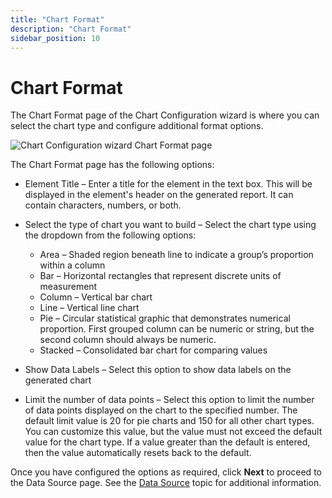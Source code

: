 ```yaml
---
title: "Chart Format"
description: "Chart Format"
sidebar_position: 10
---
```


# Chart Format

The Chart Format page of the Chart Configuration wizard is where you can select the chart type and
configure additional format options.

![Chart Configuration wizard Chart Format page](/images/accessanalyzer/12.0/admin/report/chartwizard/chartformat.webp)

The Chart Format page has the following options:

- Element Title – Enter a title for the element in the text box. This will be displayed in the
  element's header on the generated report. It can contain characters, numbers, or both.
- Select the type of chart you want to build – Select the chart type using the dropdown from the
  following options:

    - Area – Shaded region beneath line to indicate a group’s proportion within a column
    - Bar – Horizontal rectangles that represent discrete units of measurement
    - Column – Vertical bar chart
    - Line – Vertical line chart
    - Pie – Circular statistical graphic that demonstrates numerical proportion. First grouped
      column can be numeric or string, but the second column should always be numeric.
    - Stacked – Consolidated bar chart for comparing values

- Show Data Labels – Select this option to show data labels on the generated chart
- Limit the number of data points – Select this option to limit the number of data points displayed
  on the chart to the specified number. The default limit value is 20 for pie charts and 150 for all
  other chart types. You can customize this value, but the value must not exceed the default value
  for the chart type. If a value greater than the default is entered, then the value automatically
  resets back to the default.

Once you have configured the options as required, click **Next** to proceed to the Data Source page.
See the [Data Source](/docs/accessanalyzer/12.0/admin/report/chartwizard/datasource.md) topic for additional information.

